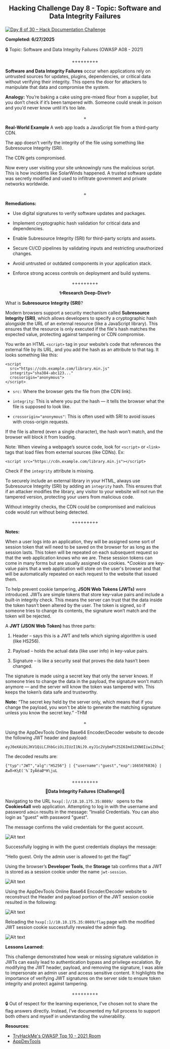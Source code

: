 **<p align="center">Hacking Challenge Day 8 - Topic: Software and Data Integrity Failures</p>**
---
[![Day 8 of 30 – Hack Documentation Challenge](https://img.shields.io/badge/Day%208%20of%2030-Hack%20Documentation%20Challenge-crimson?style=for-the-badge&logo=tryhackme)](https://tryhackme.com)

**Completed: 6/27/2025**

🔒 Topic: Software and Data Integrity Failures (OWASP A08 - 2021)

<p align="center">+++++++++</p>

**Software and Data Integrity Failures** occur when applications rely on untrusted sources for updates, plugins, dependencies, or critical data without verifying their integrity. This opens the door for attackers to manipulate that data and compromise the system.

**Analogy:**
You’re baking a cake using pre-mixed flour from a supplier, but you don’t check if it’s been tampered with. Someone could sneak in poison and you’d never know until it’s too late.

<p align="center">+</p>

**Real-World Example**
A web app loads a JavaScript file from a third-party CDN.

The app doesn't verify the integrity of the file using something like Subresource Integrity (SRI).

The CDN gets compromised.

Now every user visiting your site unknowingly runs the malicious script.
This is how incidents like SolarWinds happened. A trusted software update was secretly modified and used to infiltrate government and private networks worldwide.

<p align="center">+</p>

**Remediations:**

- Use digital signatures to verify software updates and packages.

- Implement cryptographic hash validation for critical data and dependencies.

- Enable Subresource Integrity (SRI) for third-party scripts and assets.

- Secure CI/CD pipelines by validating inputs and restricting unauthorized changes.

- Avoid untrusted or outdated components in your application stack.

- Enforce strong access controls on deployment and build systems.

<p align="center">+++++++++</p>

**<p align="center">✨Research Deep-Dive✨</p>**

What is **Subresource Integrity (SRI)**?

Modern browsers support a security mechanism called **Subresource Integrity (SRI)**, which allows developers to specify a cryptographic hash alongside the URL of an external resource (like a JavaScript library). This ensures that the resource is only executed if the file's hash matches the expected value, protecting against tampering or CDN compromise.

You write an HTML `<script>` tag in your website’s code that references the external file by its URL, and you add the hash as an attribute to that tag. It looks something like this:

```
<script 
  src="https://cdn.example.com/library.min.js" 
  integrity="sha384-abc123..." 
  crossorigin="anonymous">
</script>

```
- `src:` Where the browser gets the file from (the CDN link).

- `integrity`: This is where you put the hash — it tells the browser what the file is supposed to look like.

- `crossorigin="anonymous"`: This is often used with SRI to avoid issues with cross-origin requests.

If the file is altered (even a single character), the hash won't match, and the browser will block it from loading.

Note: When viewing a webpage’s source code, look for `<script>` or `<link>` tags that load files from external sources (like CDNs). Ex:
```
<script src="https://cdn.example.com/library.min.js"></script>
```
Check if the `integrity` attribute is missing.

To securely include an external library in your HTML, always use Subresource Integrity (SRI) by adding an `integrity` hash. This ensures that if an attacker modifies the library, any visitor to your website will not run the tampered version, protecting your users from malicious code.

Without integrity checks, the CDN could be compromised and malicious code would run without being detected.

<p align="center">+++++++++</p>

**Notes:**

When a user logs into an application, they will be assigned some sort of session token that will need to be saved on the browser for as long as the session lasts. This token will be repeated on each subsequent request so that the web application knows who we are. These session tokens can come in many forms but are usually assigned via cookies. **Cookies* are key-value pairs that a web application will store on the user's browser and that will be automatically repeated on each request to the website that issued them.

To help prevent cookie tampering, **JSON Web Tokens (JWTs)** were introduced. JWTs are simple tokens that store key-value pairs and include a built-in integrity check. This means the server can trust that the data inside the token hasn’t been altered by the user. The token is signed, so if someone tries to change its contents, the signature won’t match and the token will be rejected.

A **JWT (JSON Web Token)** has three parts:

1. Header – says this is a JWT and tells which signing algorithm is used (like HS256).

2. Payload – holds the actual data (like user info) in key-value pairs.

3. Signature – is like a security seal that proves the data hasn’t been changed.

The signature is made using a secret key that only the server knows. If someone tries to change the data in the payload, the signature won’t match anymore — and the server will know the token was tampered with. This keeps the token’s data safe and trustworthy.

**Note:** “The secret key held by the server only, which means that if you change the payload, you won't be able to generate the matching signature unless you know the secret key.” -THM

<p align="center">+</p>

Using the AppDevTools Online Base64 Encoder/Decoder website to decode the following JWT header and payload:
```
eyJ0eXAiOiJKV1QiLCJhbGciOiJIUzI1NiJ9.eyJ1c2VybmFtZSI6Imd1ZXN0IiwiZXhwIjoxNjY1MDc2ODM2fQ.C8Z3gJ7wPgVLvEUonaieJWBJBYt5xOph2CpIhlxqdUw
```
The decoded results are:
```
{"typ":"JWT","alg":"HS256"} | {"username":"guest","exp":1665076836} | 
Æwð>K¼E(¨%`IyÄêaØ*H\juL
```
<p align="center">+++++++++</p>

**<p align="center">💾Data Integrity Failures (Challenge)📁</p>**

Navigating to the URL `hxxp[:]//10.10.175.35:8089/ ` opens to the **Cookies4all** web application. Attempting to log in with the username and password `admin` results in the message: “Invalid Credentials. You can also login as "guest" with password "guest".

The message confirms the valid credentials for the guest account.

![Alt text](https://github.com/chaiexe/TryHackMe-Write-ups/blob/main/OWASP-Top-10-2021/08-Software-and-Data-Integrity-Failures/Images/Screenshot%201.png)

Successfully logging in with the guest credentials displays the message:

“Hello guest. Only the admin user is allowed to get the flag!”

Using the browser’s **Developer Tools**, the **Storage** tab confirms that a JWT is stored as a session cookie under the name `jwt-session`.

![Alt text](https://github.com/chaiexe/TryHackMe-Write-ups/blob/main/OWASP-Top-10-2021/08-Software-and-Data-Integrity-Failures/Images/Screenshot%202.png)

Using the AppDevTools Online Base64 Encoder/Decoder website to reconstruct the Header and payload portion of the JWT session cookie resulted in the following:

![Alt text](https://github.com/chaiexe/TryHackMe-Write-ups/blob/main/OWASP-Top-10-2021/08-Software-and-Data-Integrity-Failures/Images/Screenshot%203.png)

Reloading the `hxxp[:]//10.10.175.35:8089/flag` page with the modified JWT session cookie successfully revealed the admin flag.

![Alt text](https://github.com/chaiexe/TryHackMe-Write-ups/blob/main/OWASP-Top-10-2021/08-Software-and-Data-Integrity-Failures/Images/Screenshot%204.png)

**Lessons Learned:** 

This challenge demonstrated how weak or missing signature validation in JWTs can easily lead to authentication bypass and privilege escalation. By modifying the JWT header, payload, and removing the signature, I was able to impersonate an admin user and access sensitive content. It highlights the importance of verifying JWT signatures on the server side to ensure token integrity and protect against tampering.

<p align="center">+++++++++</p>

🔒 Out of respect for the learning experience, I’ve chosen not to share the flag answers
directly. Instead, I’ve documented my full process to support both others and myself in
understanding the vulnerability.

**Resources**:
- [TryHackMe's OWASP Top 10 - 2021 Room](https://tryhackme.com/room/owasptop102021)
- [AppDevTools](https://appdevtools.com/base64-encoder-decoder)
